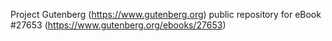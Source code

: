 Project Gutenberg (https://www.gutenberg.org) public repository for eBook #27653 (https://www.gutenberg.org/ebooks/27653)
